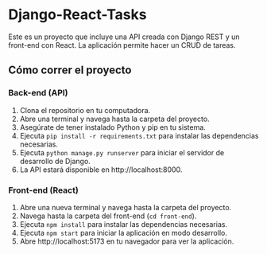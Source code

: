 # Django-React-Tasks

Este es un proyecto que incluye una API creada con Django REST y un front-end con React. La aplicación permite hacer un CRUD de tareas.
## Cómo correr el proyecto

### Back-end (API)

1. Clona el repositorio en tu computadora.
2. Abre una terminal y navega hasta la carpeta del proyecto.
3. Asegúrate de tener instalado Python y pip en tu sistema.
4. Ejecuta `pip install -r requirements.txt` para instalar las dependencias necesarias.
5. Ejecuta `python manage.py runserver` para iniciar el servidor de desarrollo de Django.
6. La API estará disponible en http://localhost:8000.

### Front-end (React)

1. Abre una nueva terminal y navega hasta la carpeta del proyecto.
2. Navega hasta la carpeta del front-end (`cd front-end`).
3. Ejecuta `npm install` para instalar las dependencias necesarias.
4. Ejecuta `npm start` para iniciar la aplicación en modo desarrollo.
5. Abre http://localhost:5173 en tu navegador para ver la aplicación.
